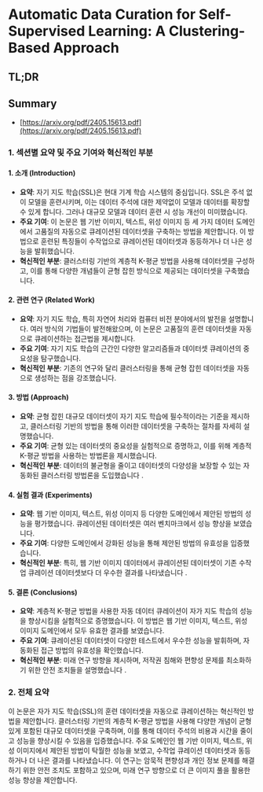 # Automatic Data Curation for Self-Supervised Learning: A Clustering-Based Approach
## TL;DR
## Summary
- [https://arxiv.org/pdf/2405.15613.pdf](https://arxiv.org/pdf/2405.15613.pdf)

### 1. 섹션별 요약 및 주요 기여와 혁신적인 부분

#### 1. 소개 (Introduction)
- **요약**: 자기 지도 학습(SSL)은 현대 기계 학습 시스템의 중심입니다. SSL은 주석 없이 모델을 훈련시키며, 이는 데이터 주석에 대한 제약없이 모델과 데이터를 확장할 수 있게 합니다. 그러나 대규모 모델과 데이터 훈련 시 성능 개선이 미미했습니다.
- **주요 기여**: 이 논문은 웹 기반 이미지, 텍스트, 위성 이미지 등 세 가지 데이터 도메인에서 고품질의 자동으로 큐레이션된 데이터셋을 구축하는 방법을 제안합니다. 이 방법으로 훈련된 특징들이 수작업으로 큐레이션된 데이터셋과 동등하거나 더 나은 성능을 발휘했습니다.
- **혁신적인 부분**: 클러스터링 기반의 계층적 K-평균 방법을 사용해 데이터셋을 구성하고, 이를 통해 다양한 개념들이 균형 잡힌 방식으로 제공되는 데이터셋을 구축했습니다.

#### 2. 관련 연구 (Related Work)
- **요약**: 자기 지도 학습, 특히 자연어 처리와 컴퓨터 비전 분야에서의 발전을 설명합니다. 여러 방식의 기법들이 발전해왔으며, 이 논문은 고품질의 훈련 데이터셋을 자동으로 큐레이션하는 접근법을 제시합니다.
- **주요 기여**: 자기 지도 학습의 근간인 다양한 알고리즘들과 데이터셋 큐레이션의 중요성을 탐구했습니다.
- **혁신적인 부분**: 기존의 연구와 달리 클러스터링을 통해 균형 잡힌 데이터셋을 자동으로 생성하는 점을 강조했습니다.

#### 3. 방법 (Approach)
- **요약**: 균형 잡힌 대규모 데이터셋이 자기 지도 학습에 필수적이라는 기준을 제시하고, 클러스터링 기반의 방법을 통해 이러한 데이터셋을 구축하는 절차를 자세히 설명했습니다.
- **주요 기여**: 균형 있는 데이터셋의 중요성을 실험적으로 증명하고, 이를 위해 계층적 K-평균 방법을 사용하는 방법론을 제시했습니다.
- **혁신적인 부분**: 데이터의 불균형을 줄이고 데이터셋의 다양성을 보장할 수 있는 자동화된 클러스터링 방법론을 도입했습니다  .

#### 4. 실험 결과 (Experiments)
- **요약**: 웹 기반 이미지, 텍스트, 위성 이미지 등 다양한 도메인에서 제안된 방법의 성능을 평가했습니다. 큐레이션된 데이터셋은 여러 벤치마크에서 성능 향상을 보였습니다.
- **주요 기여**: 다양한 도메인에서 강화된 성능을 통해 제안된 방법의 유효성을 입증했습니다.
- **혁신적인 부분**: 특히, 웹 기반 이미지 데이터에서 큐레이션된 데이터셋이 기존 수작업 큐레이션 데이터셋보다 더 우수한 결과를 나타냈습니다  .

#### 5. 결론 (Conclusions)
- **요약**: 계층적 K-평균 방법을 사용한 자동 데이터 큐레이션이 자가 지도 학습의 성능을 향상시킴을 실험적으로 증명했습니다. 이 방법은 웹 기반 이미지, 텍스트, 위성 이미지 도메인에서 모두 유효한 결과를 보였습니다.
- **주요 기여**: 큐레이션된 데이터셋이 다양한 테스트에서 우수한 성능을 발휘하며, 자동화된 접근 방법의 유효성을 확인했습니다.
- **혁신적인 부분**: 미래 연구 방향을 제시하며, 저작권 침해와 편향성 문제를 최소화하기 위한 안전 조치들을 설명했습니다  .

### 2. 전체 요약

이 논문은 자가 지도 학습(SSL)의 훈련 데이터셋을 자동으로 큐레이션하는 혁신적인 방법을 제안합니다. 클러스터링 기반의 계층적 K-평균 방법을 사용해 다양한 개념이 균형 있게 포함된 대규모 데이터셋을 구축하며, 이를 통해 데이터 주석의 비용과 시간을 줄이고 성능을 향상시킬 수 있음을 입증했습니다. 주요 도메인인 웹 기반 이미지, 텍스트, 위성 이미지에서 제안된 방법이 탁월한 성능을 보였고, 수작업 큐레이션 데이터셋과 동등하거나 더 나은 결과를 나타냈습니다. 이 연구는 암묵적 편향성과 개인 정보 문제를 해결하기 위한 안전 조치도 포함하고 있으며, 미래 연구 방향으로 더 큰 이미지 풀을 활용한 성능 향상을 제안합니다.